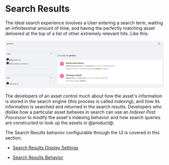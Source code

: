 # Search Results [](id=search-results)

The ideal search experience involves a User entering a search term, waiting an
infinitesimal amount of time, and having the perfectly matching asset delivered
at the top of a list of other extremely relevant hits. Like this:

![Figure 1: The goal is to return the perfect results to Users searching your site.](../../../images/search-results-perfect.png)

The developers of an asset control much about how the asset's information is
stored in the search engine (this process is called
*indexing*<!--(/develop/tutorials/-/knowledge_base/7-1/understanding-search-and-indexing)-->),
and how its information is searched and returned in the search results.
Developers who dislike how a particular asset behaves in search can use an
*Indexer Post Processor* to modify the asset's indexing behavior and how search
queries are constructed to look up the assets in @product@.

The Search Results behavior configurable through the UI is covered in this
section:

- [Search Results Display Settings](/discover/portal/-/knowledge_base/7-1/display-settings)

- [Search Results Behavior](/discover/portal/-/knowledge_base/7-1/search-results-behavior)

